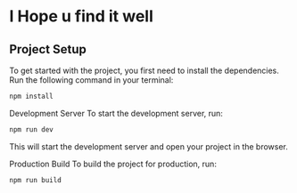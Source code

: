 # I Hope u find it well

## Project Setup

To get started with the project, you first need to install the dependencies. Run the following command in your terminal:

```bash
npm install
```

Development Server
To start the development server, run:

```bash
npm run dev
```
This will start the development server and open your project in the browser.

Production Build
To build the project for production, run:

```bash
npm run build
```

